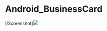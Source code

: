 # Android_BusinessCard

[!Screenshot]<img src="res/drawable-nodpi/screenshot_from_2023_02_14_21_26_48.png">
